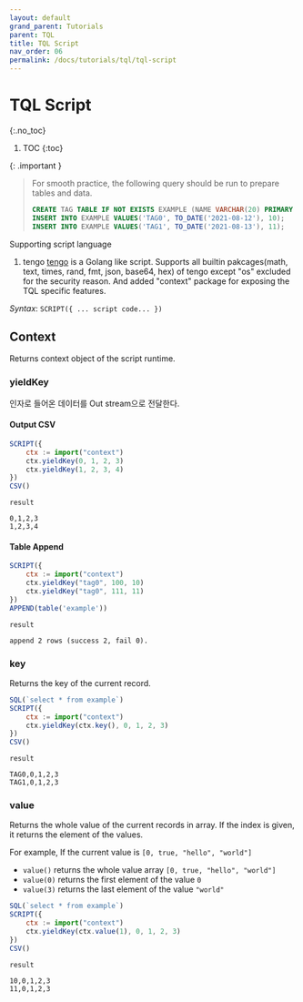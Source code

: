 ```yaml
---
layout: default
grand_parent: Tutorials
parent: TQL
title: TQL Script
nav_order: 06
permalink: /docs/tutorials/tql/tql-script
---
```


# TQL Script
{:.no_toc}

1. TOC
{:toc}

{: .important }
> For smooth practice, the following query should be run to prepare tables and data.
> ```sql
> CREATE TAG TABLE IF NOT EXISTS EXAMPLE (NAME VARCHAR(20) PRIMARY KEY, TIME DATETIME BASETIME, VALUE DOUBLE SUMMARIZED);
> INSERT INTO EXAMPLE VALUES('TAG0', TO_DATE('2021-08-12'), 10);
> INSERT INTO EXAMPLE VALUES('TAG1', TO_DATE('2021-08-13'), 11);
> ```
>

Supporting script language

1. tengo
 [tengo](https://github.com/d5/tengo) is a Golang like script.
 Supports all builtin pakcages(math, text, times, rand, fmt, json, base64, hex) of tengo except "os" excluded for the security reason.
 And added "context" package for exposing the TQL specific features.

*Syntax*: `SCRIPT({ ... script code... })`

## Context

Returns context object of the script runtime.

### yieldKey

인자로 들어온 데이터를 Out stream으로 전달한다.

#### Output CSV

```js
SCRIPT({
    ctx := import("context")
    ctx.yieldKey(0, 1, 2, 3)
    ctx.yieldKey(1, 2, 3, 4)
})
CSV()
```

`result`

```
0,1,2,3
1,2,3,4
```

#### Table Append

```js
SCRIPT({
    ctx := import("context")
    ctx.yieldKey("tag0", 100, 10)
    ctx.yieldKey("tag0", 111, 11)
})
APPEND(table('example'))
```

`result`

```
append 2 rows (success 2, fail 0).
```

### key

Returns the key of the current record.

```js
SQL(`select * from example`)
SCRIPT({
    ctx := import("context")
    ctx.yieldKey(ctx.key(), 0, 1, 2, 3)
})
CSV()
```

`result`

```
TAG0,0,1,2,3
TAG1,0,1,2,3
```

### value

Returns the whole value of the current records in array. If the index is given, it returns the element of the values.

For example, If the current value is `[0, true, "hello", "world"]`

- `value()` returns the whole value array `[0, true, "hello", "world"]`
- `value(0)` returns the first element of the value `0`
- `value(3)` returns the last element of the value `"world"`

```js
SQL(`select * from example`)
SCRIPT({
    ctx := import("context")
    ctx.yieldKey(ctx.value(1), 0, 1, 2, 3)
})
CSV()
```

`result`

```
10,0,1,2,3
11,0,1,2,3
```
